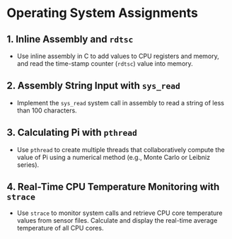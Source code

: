 # Operating System Assignments

## 1. **Inline Assembly and `rdtsc`**
   - Use inline assembly in C to add values to CPU registers and memory, and read the time-stamp counter (`rdtsc`) value into memory.

## 2. **Assembly String Input with `sys_read`**
   - Implement the `sys_read` system call in assembly to read a string of less than 100 characters.

## 3. **Calculating Pi with `pthread`**
   - Use `pthread` to create multiple threads that collaboratively compute the value of Pi using a numerical method (e.g., Monte Carlo or Leibniz series).

## 4. **Real-Time CPU Temperature Monitoring with `strace`**
   - Use `strace` to monitor system calls and retrieve CPU core temperature values from sensor files. Calculate and display the real-time average temperature of all CPU cores.
